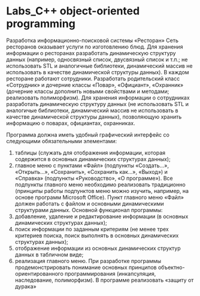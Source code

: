 # Labs_C++ object-oriented programming


 Разработка информационно-поисковой системы «Ресторан»
Сеть ресторанов оказывает услуги по изготовлению блюд. Для хранения информации о
ресторанах разработать динамическую структуру данных (например, односвязный список,
двусвязный список и т.п.; не использовать STL и аналогичные библиотеки, динамический
массив не использовать в качестве динамической структуры данных).
В каждом ресторане работают сотрудники. Разработать родительский класс «Сотрудник»
и дочерние классы «Повар», «Официант», «Охранник» (дочерние классы дополнить новыми
свойствами и методами; реализовать полиморфизм). Для хранения информации о сотрудниках
разработать динамическую структуру данных (не использовать STL и аналогичые библиотеки,
динамический массив не использовать в качестве динамической структуры данных),
позволяющую хранить информацию о поварах, официантах, охранниках.

Программа должна иметь удобный графический интерфейс со следующими
обязательными элементами:
1) таблицы (служать для отображения информации, которая содержится в основных
динамических структурах данных);
2) главное меню с пунктами «Файл» (подпункты «Создать...», «Открыть...»,
«Сохранить», «Сохранить как...», «Выход») и «Справка» (подпункты «Руководство», «О
программе»). Все подпункты главного меню необходимо реализовать традиционно (принципы
работы подпунктов меню можно изучить, например, на основе программ Microsoft Office).
Пункт главного меню «Файл» должен работать с файлом и основными динамическими
структурами данных.
Основной функционал программы:
1) добавление, удаление и редактирование информации (в основных динамических
структурах данных);
2) поиск информации по заданным критериям (не менее трех критериев поиска, поиск
выполнять в основных динамических структурах данных);
3) отображение информации из основных динамических структур данных в табличном
виде;
4) реализация главного меню.
При разработке программы продемонстрировать понимание основных принципов
объектно-ориентированного программирования (инкапсуляция, наследование, полиморфизм).
В программе реализовать «защиту от дурака»
